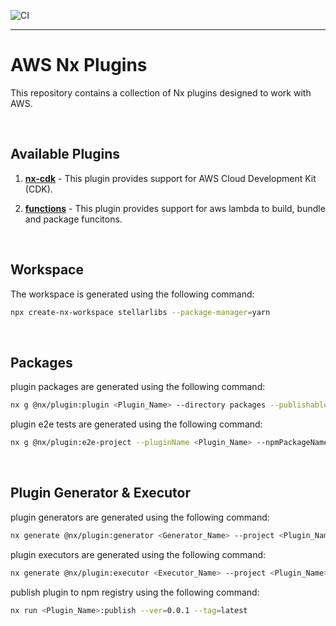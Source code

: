![CI](https://github.com/StellarScript/stellarlibs/actions/workflows/ci.yml/badge.svg)

---

# AWS Nx Plugins

This repository contains a collection of Nx plugins designed to work with AWS.

<br>

## Available Plugins

1. [**nx-cdk**](https://github.com/StellarScript/stellarlibs/tree/main/packages/nx-cdk#nx-nx-cdk-documentation) - This plugin provides support for AWS Cloud Development Kit (CDK).

2. [**functions**](https://github.com/StellarScript/stellarlibs/tree/main/packages/functions#functions-documentation) - This plugin provides support for aws lambda to build, bundle and package funcitons.

<br>

## Workspace

The workspace is generated using the following command:

```bash
npx create-nx-workspace stellarlibs --package-manager=yarn
```

<br>

## Packages

plugin packages are generated using the following command:

```bash
nx g @nx/plugin:plugin <Plugin_Name> --directory packages --publishable --buildable
```

plugin e2e tests are generated using the following command:

```bash
nx g @nx/plugin:e2e-project --pluginName <Plugin_Name> --npmPackageName <Npm_Package_Name> --pluginOutputPath dist/<Plugin_Name>
```

<br>

## Plugin Generator & Executor

plugin generators are generated using the following command:

```bash
nx generate @nx/plugin:generator <Generator_Name> --project <Plugin_Name>
```

plugin executors are generated using the following command:

```bash
nx generate @nx/plugin:executor <Executor_Name> --project <Plugin_Name>
```

publish plugin to npm registry using the following command:

```bash
nx run <Plugin_Name>:publish --ver=0.0.1 --tag=latest
```
